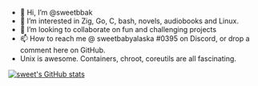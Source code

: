 - 👋 Hi, I’m @sweetbbak
- 👀 I’m interested in Zig, Go, C, bash, novels, audiobooks and Linux.
- 💞️ I’m looking to collaborate on fun and challenging projects
- 📫 How to reach me @ sweetbabyalaska #0395 on Discord, or drop a comment here on GitHub.
- Unix is awesome. Containers, chroot, coreutils are all fascinating.

[![sweet's GitHub stats](https://github-readme-stats.vercel.app/api?username=sweetbbak&show_icons=true&theme=transparent)](https://github.com/anuraghazra/github-readme-stats)

<!---
sweetbbak/sweetbbak is a ✨ special ✨ repository because its `README.md` (this file) appears on your GitHub profile.
You can click the Preview link to take a look at your changes.
--->

